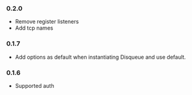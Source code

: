 ### 0.2.0
* Remove register listeners
* Add tcp names

### 0.1.7
* Add options as default when instantiating Disqueue and use default.

### 0.1.6
* Supported auth
